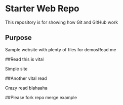 # Starter Web Repo

This repository is for showing how Git and GitHub work

## Purpose

Sample website with plenty of files for demosRead me

##Read this is vital

Simple site

##Another vital read

Crazy read blahaaha

##Please fork repo
merge example 
